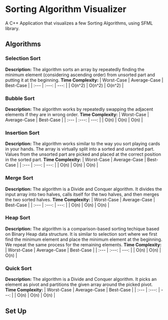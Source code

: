 # Sorting Algorithm Visualizer
A C++ Application that visualizes a few Sorting Algorithms, using 
SFML library.

## Algorithms
### Selection Sort
**Description:** The algorithm sorts an array by repeatedly finding the minimum element (considering ascending order) from unsorted part and putting it at the beginning.
**Time Complexity:**
| Worst-Case | Average-Case | Best-Case |
| :---       |     :---:    |      ---: |
|   O(n^2)   |      O(n^2)  |   O(n^2)    |
### Bubble Sort
**Description:** The algorithm works by repeatedly swapping the adjacent elements if they are in wrong order.
**Time Complexity:**
| Worst-Case | Average-Case | Best-Case |
| :---       |     :---:    |      ---: |
|    O(n)    |     O(n)     |    O(n)   |
### Insertion Sort
**Description:** The algorithm works similar to the way you sort playing cards in your hands. The array is virtually split into a sorted and unsorted part. Values from the unsorted part are picked and placed at the correct position in the sorted part.
**Time Complexity:**
| Worst-Case | Average-Case | Best-Case |
| :---       |     :---:    |      ---: |
|    O(n)    |     O(n)     |    O(n)   |
### Merge Sort
**Description:** The algorithm is a Divide and Conquer algorithm. It divides the input array into two halves, calls itself for the two halves, and then merges the two sorted halves.
**Time Complexity:**
| Worst-Case | Average-Case | Best-Case |
| :---       |     :---:    |      ---: |
|    O(n)    |     O(n)     |    O(n)   |
### Heap Sort
**Description:** The algorithm is a comparison-based sorting techique based on Binary Heap data structure. It is similar to selection sort where we first find the minimum element and place the minimum element at the beginning. We repeat the same process for the remaining elements.
**Time Complexity:**
| Worst-Case | Average-Case | Best-Case |
| :---       |     :---:    |      ---: |
|    O(n)    |     O(n)     |    O(n)   |
### Quick Sort
**Description:** The algorithm is a Divide and Conquer algorithm. It picks an element as pivot and partitions the given array around the picked pivot.
**Time Complexity:**
| Worst-Case | Average-Case | Best-Case |
| :---       |     :---:    |      ---: |
|    O(n)    |     O(n)     |    O(n)   |

## Set Up